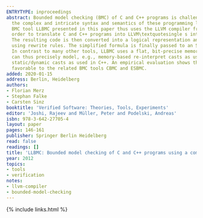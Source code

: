 ```yaml
---
ENTRYTYPE: inproceedings
abstract: Bounded model checking (BMC) of C and C++ programs is challenging due to
  the complex and intricate syntax and semantics of these programming languages. The
  BMC tool LLBMC presented in this paper thus uses the LLVM compiler framework in
  order to translate C and C++ programs into LLVM\textquotesingle s intermediate representation.
  The resulting code is then converted into a logical representation and simplified
  using rewrite rules. The simplified formula is finally passed to an SMT solver.
  In contrast to many other tools, LLBMC uses a flat, bit-precise memory model. It
  can thus precisely model, e.g., memory-based re-interpret casts as used in C and
  static/dynamic casts as used in C++. An empirical evaluation shows that LLBMC compares
  favorable to the related BMC tools CBMC and ESBMC.
added: 2020-01-15
address: Berlin, Heidelberg
authors:
- Florian Merz
- Stephan Falke
- Carsten Sinz
booktitle: 'Verified Software: Theories, Tools, Experiments'
editor: 'Joshi, Rajeev and Müller, Peter and Podelski, Andreas'
isbn: 978-3-642-27705-4
layout: paper
pages: 146-161
publisher: Springer Berlin Heidelberg
read: false
readings: []
title: 'LLBMC: Bounded model checking of C and C++ programs using a compiler IR'
year: 2012
topics:
- tools
- verification
notes:
- llvm-compiler
- bounded-model-checking
---
```


{% include links.html %}
